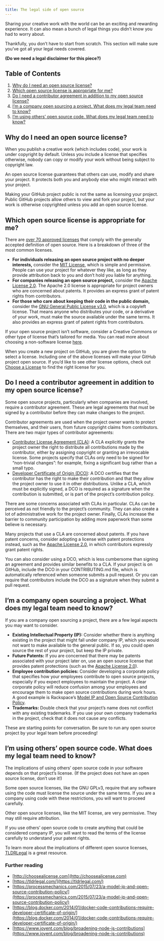 ```yaml
---
title: The legal side of open source
---
```


Sharing your creative work with the world can be an exciting and rewarding experience. It can also mean a bunch of legal things you didn’t know you had to worry about.



Thankfully, you don’t have to start from scratch. This section will make sure you’ve got all your legal needs covered.



**(Do we need a legal disclaimer for this piece?)**

## Table of Contents
1. [Why do I need an open source license?](#why-do-i-need-an-open-source-license)
2. [Which open source license is appropriate for me?](#which-open-source-license-is-appropriate-for-me)
3. [Do I need a contributor agreement in addition to my open source license?](#do-i-need-a-contributor-agreement-in-addition-to-my-open-source-license)
4. [I’m a company open sourcing a project. What does my legal team need to know?](#im-a-company-open-sourcing-a-project-what-does-my-legal-team-need-to-know)
5. [I’m using others’ open source code. What does my legal team need to know?](#im-using-others-open-source-code-what-does-my-legal-team-need-to-know)


## Why do I need an open source license?

When you publish a creative work (which includes code), your work is under copyright by default. Unless you include a license that specifies otherwise, nobody can copy or modify your work without being subject to copyright law.



An open source license guarantees that others can use, modify and share your project. It protects both you and anybody else who might interact with your project.



Making your GitHub project public is not the same as licensing your project. Public GitHub projects allow others to view and fork your project, but your work is otherwise copyrighted unless you add an open source license.

## Which open source license is appropriate for me?

There are [over 70 approved licenses](https://opensource.org/licenses/alphabetical) that comply with the generally accepted definition of open source. Here is a breakdown of three of the most common licenses.

* **For individuals releasing an open source project with no deeper interests,** consider the [MIT License](http://choosealicense.com/licenses/mit/), which is simple and permissive. People can use your project for whatever they like, as long as they provide attribution back to you and don’t hold you liable for anything.
* **For companies releasing an open source project,** consider the [Apache License 2.0](http://choosealicense.com/licenses/apache-2.0/). The Apache 2.0 license is appropriate for project owners who are concerned about patents. It provides an express grant of patent rights from contributors.
* **For those who care about keeping their code in the public domain,** consider the [GNU General Public License v3.0](http://choosealicense.com/licenses/gpl-3.0/), which is a copyleft license. That means anyone who distributes your code, or a derivative of your work, must make the source available under the same terms. It also provides an express grant of patent rights from contributors.

If your open source project isn’t software, consider a Creative Commons or other type of license that’s tailored for media. You can read more about choosing a non-software license [here](http://choosealicense.com/non-software/).

When you create a new project on GitHub, you are given the option to select a license. Including one of the above licenses will make your GitHub project open source. If you’d like to see other license options, check out [Choose a License](http://choosealicense.com) to find the right license for you.

## Do I need a contributor agreement in addition to my open source license?

Some open source projects, particularly when companies are involved, require a contributor agreement. These are legal agreements that must be signed by a contributor before they can make changes to the project.

Contributor agreements are used when the project owner wants to protect themselves, and their users, from future copyright claims from contributors. There are two major types of contributor agreements:

* [Contributor License Agreement (CLA)](https://www.apache.org/licenses/icla.txt): A CLA explicitly grants the project owner the right to distribute all contributions made by the contributor, either by assigning copyright or granting an irrevocable license. Some projects specify that CLAs only need to be signed for “non-trivial changes”: for example, fixing a significant bug rather than a small typo.
* [Developer Certificate of Origin (DCO)](http://developercertificate.org/): A DCO certifies that the contributor has the right to make their contribution and that they allow the project owner to use it in other distributions. Unlike a CLA, which must be explicitly signed, a DCO is required as a signature when the contribution is submitted, or is part of the project’s contribution policy.

There are some concerns associated with CLAs in particular. CLAs can be perceived as not friendly to the project’s community. They can also create a lot of administrative work for the project owner. Finally, CLAs increase the barrier to community participation by adding more paperwork than some believe is necessary.

Many projects that use a CLA are concerned about patents. If you have patent concerns, consider adopting a license with patent protections instead, such as the [Apache License 2.0](http://choosealicense.com/licenses/apache-2.0/), in which contributors expressly grant patent rights.

You can also consider using a DCO, which is less cumbersome than signing an agreement and provides similar benefits to a CLA. If your project is on GitHub, include the DCO in your CONTRIBUTING.md file, which is automatically referenced when someone submits a pull request. Or you can require that contributors include the DCO as a signature when they submit a pull request.

## I’m a company open sourcing a project. What does my legal team need to know?

If you are a company open sourcing a project, there are a few legal aspects you may want to consider.


* **Existing Intellectual Property (IP):** Consider whether there is anything existing in the project that might fall under company IP, which you would not want to make available to the general public. If so, you could open source the rest of your project, but keep the IP private.
* **Future Patents:** If you are concerned that there may be patents associated with your project later on, use an open source license that provides patent protections (such as the [Apache License 2.0](http://choosealicense.com/licenses/apache-2.0/)).
* **Employee contribution policies:** Consider developing a corporate policy that specifies how your employees contribute to open source projects, especially if you expect employees to maintain the project. A clear corporate policy will reduce confusion among your employees and encourage them to make open source contributions during work hours. A good example is Rackspace’s [Model IP and Open Source Contribution Policy](https://processmechanics.com/2015/07/23/a-model-ip-and-open-source-contribution-policy/).
* **Trademarks:** Double check that your project’s name does not conflict with any existing trademarks. If you use your own company trademarks in the project, check that it does not cause any conflicts.



These are starting points for conversation. Be sure to run any open source project by your legal team before proceeding!

## I’m using others’ open source code. What does my legal team need to know?

The implications of using others’ open source code in your software depends on that project’s license. (If the project does not have an open source license, don’t use it!)

Some open source licenses, like the GNU GPLv3, require that any software using the code must license the source under the same terms. If you are a company using code with these restrictions, you will want to proceed carefully.

Other open source licenses, like the MIT license, are very permissive. They may still require attribution.

If you use others’ open source code to create anything that could be considered company IP, you will want to read the terms of the license carefully to understand your patent rights.

To learn more about the implications of different open source licenses, [TLDRLegal](https://tldrlegal.com/) is a great resource.


### Further reading

* [http://choosealicense.com](http://choosealicense.com)
* [https://tldrlegal.com/](https://tldrlegal.com/)
* [https://processmechanics.com/2015/07/23/a-model-ip-and-open-source-contribution-policy/](https://processmechanics.com/2015/07/23/a-model-ip-and-open-source-contribution-policy/)
* [https://blog.docker.com/2014/01/docker-code-contributions-require-developer-certificate-of-origin/](https://blog.docker.com/2014/01/docker-code-contributions-require-developer-certificate-of-origin/)
* [https://www.joyent.com/blog/broadening-node-js-contributions](https://www.joyent.com/blog/broadening-node-js-contributions)
